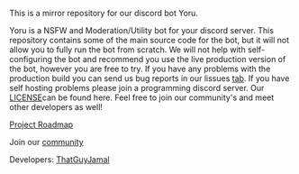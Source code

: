 This is a mirror repository for our discord bot Yoru. 

Yoru is a NSFW and Moderation/Utility bot for your discord server. This repository contains some of the main source code for the bot, but it will not allow you to fully run the bot from scratch. We will not help with self-configuring the bot and recommend you use the live production version of the bot, however you are free to try. If you have any problems with the production build you can send us bug reports in our lissues [tab](https://github.com/lewd-labs/yoru-mirror/issues). If you have self hosting problems please join a programming discord server. Our [LICENSE](https://github.com/lewd-labs/yoru-mirror/blob/main/LICENSE)can be found here. Feel free to join our community's and meet other developers as well!

[Project Roadmap](https://github.com/lewd-labs/yoru-mirror/projects/1)

Join our [community](https://discord.com/invite/N79DZsm3m2)

Developers: [ThatGuyJamal](https://github.com/ThatGuyJamal)
